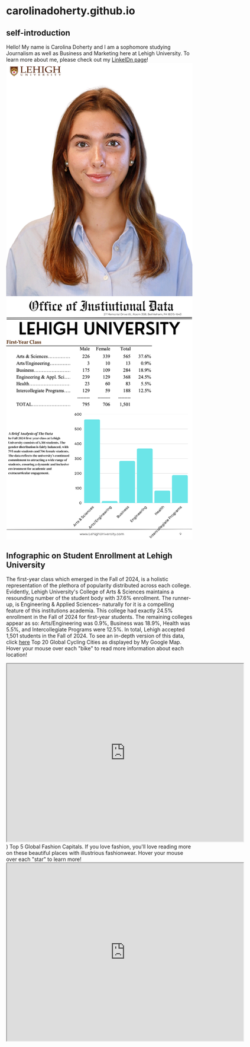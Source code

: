 # carolinadoherty.github.io
## self-introduction
Hello! My name is Carolina Doherty and I am a sophomore studying Journalism as well as Business and Marketing here at Lehigh University. To learn more about me, please check out my [LinkeIDn page](www.linkedin.com/in/carolina-doherty)!
![profile image](https://github.com/carolinadoherty/carolinadoherty.github.io/blob/main/hi-res-Doherty_Carolina_47204_20240913T1426500085_2909.jpg?raw=true)
![picture](https://github.com/carolinadoherty/carolinadoherty.github.io/blob/main/First-Year%20Data%20.png?raw=true)
## Infographic on Student Enrollment at Lehigh University 
The first-year class which emerged in the Fall of 2024, is a holistic representation of the plethora of popularity distributed across each college. Evidently, Lehigh University's College of Arts & Sciences maintains a resounding number of the student body with 37.6% enrollment. The runner-up, is Engineering & Applied Sciences- naturally for it is a compelling feature of this institutions academia. This college had exactly 24.5% enrollment in the Fall of 2024 for first-year students. The remaining colleges appear as so: Arts/Engineering was 0.9%, Business was 18.9%, Health was 5.5%, and Intercollegiate Programs were 12.5%. In total, Lehigh accepted 1,501 students in the Fall of 2024. To see an in-depth version of this data, click [here](https://data.lehigh.edu/sites/data.lehigh.edu/files/LUprofile_2024.pdf) 
Top 20 Global Cycling Cities as displayed by My Google Map. Hover your mouse over each "bike" to read more information about each location! 
<iframe src="https://www.google.com/maps/d/u/0/embed?mid=1T4t32AENGILpdcH3tLyhPp8c27ezjw4&ehbc=2E312F" width="640" height="480"></iframe>)
Top 5 Global Fashion Capitals. If you love fashion, you'll love reading more on these beautiful places with illustrious fashionwear. Hover your mouse over each "star" to learn more! 
<iframe src="https://www.google.com/maps/d/u/0/embed?mid=1b6zXo_TpRgNXz972GuIi5VD16E5B6xA&ehbc=2E312F" width="640" height="480"></iframe>
